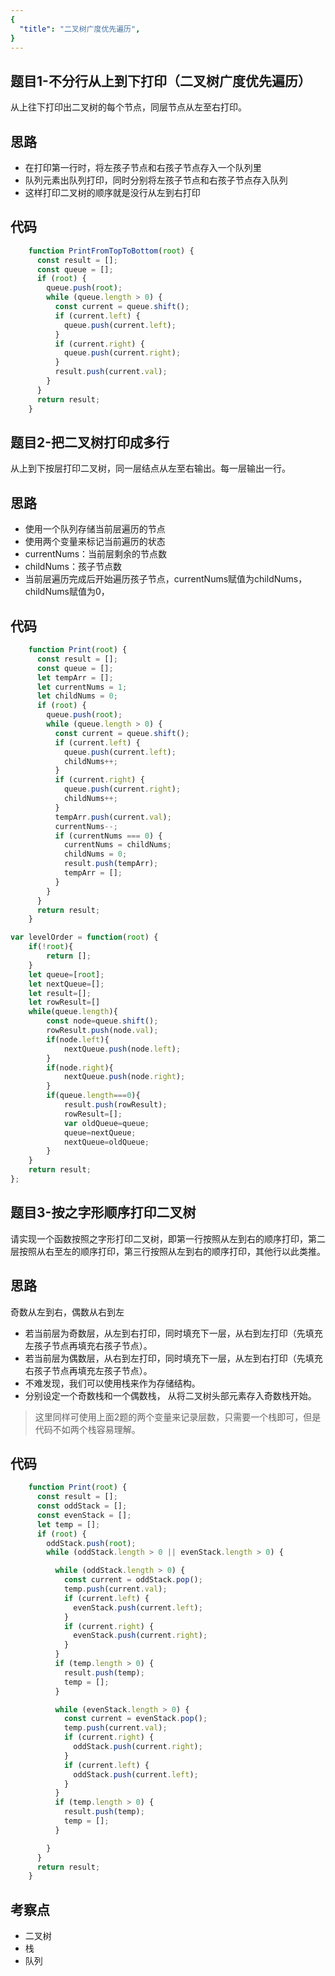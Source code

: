 ```yaml
---
{
  "title": "二叉树广度优先遍历",
}
---
```


## 题目1-不分行从上到下打印（二叉树广度优先遍历）

从上往下打印出二叉树的每个节点，同层节点从左至右打印。

## 思路

- 在打印第一行时，将左孩子节点和右孩子节点存入一个队列里
- 队列元素出队列打印，同时分别将左孩子节点和右孩子节点存入队列
- 这样打印二叉树的顺序就是没行从左到右打印

## 代码

```js
    function PrintFromTopToBottom(root) {
      const result = [];
      const queue = [];
      if (root) {
        queue.push(root);
        while (queue.length > 0) {
          const current = queue.shift();
          if (current.left) {
            queue.push(current.left);
          }
          if (current.right) {
            queue.push(current.right);
          }
          result.push(current.val);
        }
      }
      return result;
    }
```

## 题目2-把二叉树打印成多行

从上到下按层打印二叉树，同一层结点从左至右输出。每一层输出一行。

## 思路


- 使用一个队列存储当前层遍历的节点
- 使用两个变量来标记当前遍历的状态
- currentNums：当前层剩余的节点数
- childNums：孩子节点数
- 当前层遍历完成后开始遍历孩子节点，currentNums赋值为childNums，childNums赋值为0，

## 代码

```js
    function Print(root) {
      const result = [];
      const queue = [];
      let tempArr = [];
      let currentNums = 1;
      let childNums = 0;
      if (root) {
        queue.push(root);
        while (queue.length > 0) {
          const current = queue.shift();
          if (current.left) {
            queue.push(current.left);
            childNums++;
          }
          if (current.right) {
            queue.push(current.right);
            childNums++;
          }
          tempArr.push(current.val);
          currentNums--;
          if (currentNums === 0) {
            currentNums = childNums;
            childNums = 0;
            result.push(tempArr);
            tempArr = [];
          }
        }
      }
      return result;
    }
```
```js
var levelOrder = function(root) {
    if(!root){
        return [];
    }
    let queue=[root];
    let nextQueue=[];
    let result=[];
    let rowResult=[]
    while(queue.length){
        const node=queue.shift();
        rowResult.push(node.val);
        if(node.left){
            nextQueue.push(node.left);
        }
        if(node.right){
            nextQueue.push(node.right);
        }
        if(queue.length===0){
            result.push(rowResult);
            rowResult=[];
            var oldQueue=queue;
            queue=nextQueue;
            nextQueue=oldQueue;
        }
    }
    return result;
};
```

## 题目3-按之字形顺序打印二叉树

请实现一个函数按照之字形打印二叉树，即第一行按照从左到右的顺序打印，第二层按照从右至左的顺序打印，第三行按照从左到右的顺序打印，其他行以此类推。

## 思路

奇数从左到右，偶数从右到左


- 若当前层为奇数层，从左到右打印，同时填充下一层，从右到左打印（先填充左孩子节点再填充右孩子节点）。
- 若当前层为偶数层，从右到左打印，同时填充下一层，从左到右打印（先填充右孩子节点再填充左孩子节点）。
- 不难发现，我们可以使用栈来作为存储结构。
- 分别设定一个奇数栈和一个偶数栈， 从将二叉树头部元素存入奇数栈开始。

> 这里同样可使用上面2题的两个变量来记录层数，只需要一个栈即可，但是代码不如两个栈容易理解。

## 代码

```js
    function Print(root) {
      const result = [];
      const oddStack = [];
      const evenStack = [];
      let temp = [];
      if (root) {
        oddStack.push(root);
        while (oddStack.length > 0 || evenStack.length > 0) {

          while (oddStack.length > 0) {
            const current = oddStack.pop();
            temp.push(current.val);
            if (current.left) {
              evenStack.push(current.left);
            }
            if (current.right) {
              evenStack.push(current.right);
            }
          }
          if (temp.length > 0) {
            result.push(temp);
            temp = [];
          }

          while (evenStack.length > 0) {
            const current = evenStack.pop();
            temp.push(current.val);
            if (current.right) {
              oddStack.push(current.right);
            }
            if (current.left) {
              oddStack.push(current.left);
            }
          }
          if (temp.length > 0) {
            result.push(temp);
            temp = [];
          }

        }
      }
      return result;
    }
```



## 考察点

- 二叉树
- 栈
- 队列